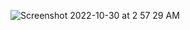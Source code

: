 ![Screenshot 2022-10-30 at 2 57 29 AM](https://user-images.githubusercontent.com/96253880/198853056-45bdda86-7976-499f-99c5-014b27cd3d0f.png)
